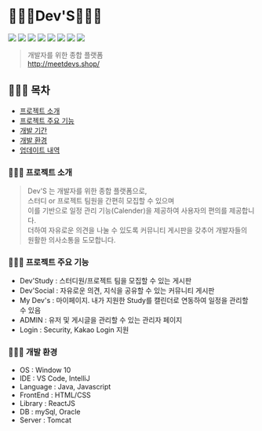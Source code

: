 # 👩🏻‍💻Dev'S👩🏻‍💻
<img src="https://img.shields.io/badge/Spring Boot-6DB33F?style=flat-square&logo=Spring Boot&logoColor=white"/> <img src="https://img.shields.io/badge/Gradle-02303A?style=flat-square&logo=Gradle&logoColor=white"/> <img src="https://img.shields.io/badge/Javascript-F7DF1E?style=flat-square&logo=Javascript&logoColor=white"/> <img src="https://img.shields.io/badge/React-61DAFB?style=flat-square&logo=React&logoColor=white"/> <img src="https://img.shields.io/badge/HTML5-E34F26?style=flat-square&logo=HTML5&logoColor=white"/> <img src="https://img.shields.io/badge/MySQL-4479A1?style=flat-square&logo=MySQL&logoColor=white"/> <img src="https://img.shields.io/badge/Firebase-FFCA28?style=flat-square&logo=firebase&logoColor=white"/> <img src="https://img.shields.io/badge/Amazon AWS-232F3E?style=flat-square&logo=Amazon AWS&logoColor=white"/>

> 개발자를 위한 종합 플랫폼 <br>
> http://meetdevs.shop/  

## 👩🏻‍💻 목차

- [프로젝트 소개](#프로젝트-소개)
- [프로젝트 주요 기능](#프로젝트-주요-기능)
- [개발 기간](#개발-기간)
- [개발 환경](#개발-환경)
- [업데이트 내역](#업데이트-내역)

### 👩🏻‍💻 프로젝트 소개
> Dev'S 는 개발자를 위한 종합 플랫폼으로,<br>
> 스터디 or 프로젝트 팀원을 간편히 모집할 수 있으며<br>
> 이를 기반으로 일정 관리 기능(Calender)을 제공하여 사용자의 편의를 제공합니다.<br>
> 더하여 자유로운 의견을 나눌 수 있도록 커뮤니티 게시판을 갖추어 개발자들의 원활한 의사소통을 도모합니다.

### 👩🏻‍💻 프로젝트 주요 기능
- Dev'Study : 스터디원/프로젝트 팀을 모집할 수 있는 게시판
- Dev'Social : 자유로운 의견, 지식을 공유할 수 있는 커뮤니티 게시판
- My Dev's : 마이페이지. 내가 지원한 Study를 캘린더로 연동하여 일정을 관리할 수 있음
- ADMIN : 유저 및 게시글을 관리할 수 있는 관리자 페이지
- Login : Security, Kakao Login 지원

### 👩🏻‍💻 개발 환경
- OS : Window 10
- IDE : VS Code, IntelliJ
- Language : Java, Javascript
- FrontEnd : HTML/CSS
- Library : ReactJS
- DB : mySql, Oracle
- Server : Tomcat
